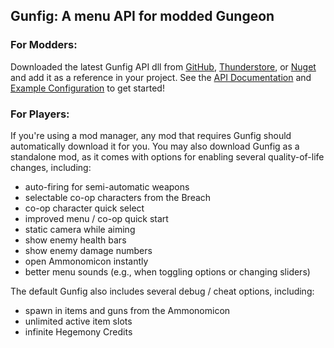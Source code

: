 ## Gunfig: A menu API for modded Gungeon

### For Modders:

Downloaded the latest Gunfig API dll from [GitHub](https://github.com/pcrain/Gunfig/releases), [Thunderstore](https://enter-the-gungeon.thunderstore.io/package/CaptainPretzel/Gunfig/), or [Nuget](https://www.nuget.org/packages/EtG.Gunfiguration) and add it as a reference in your project. See the [API Documentation](https://github.com/pcrain/Gunfig/blob/master/src/Gunfig/GunfigAPI.cs) and [Example Configuration](https://github.com/pcrain/Gunfig/blob/master/src/DefaultConfigs/QoLConfig.cs) to get started!

### For Players:

If you're using a mod manager, any mod that requires Gunfig should automatically download it for you. You may also download Gunfig as a standalone mod, as it comes with options for enabling several quality-of-life changes, including:

  + auto-firing for semi-automatic weapons
  + selectable co-op characters from the Breach
  + co-op character quick select
  + improved menu / co-op quick start
  + static camera while aiming
  + show enemy health bars
  + show enemy damage numbers
  + open Ammonomicon instantly
  + better menu sounds (e.g., when toggling options or changing sliders)
  
The default Gunfig also includes several debug / cheat options, including:
  + spawn in items and guns from the Ammonomicon
  + unlimited active item slots
  + infinite Hegemony Credits
